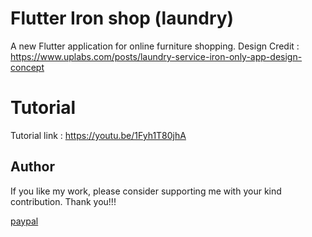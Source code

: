 # Flutter Iron shop (laundry)
A new Flutter application for online furniture shopping. 
Design Credit : https://www.uplabs.com/posts/laundry-service-iron-only-app-design-concept

# Tutorial
Tutorial link : https://youtu.be/1Fyh1T80jhA

## Author
If you like my work, please consider supporting me with your kind contribution. Thank you!!!
<div><a href=https://paypal.me/kaushikchandru?locale.x=en_GB>paypal </a></div>
